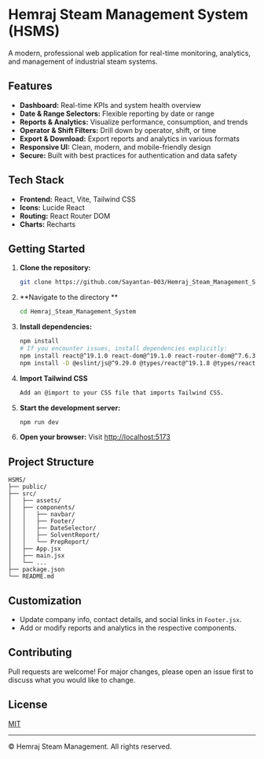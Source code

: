# Hemraj Steam Management System (HSMS)

A modern, professional web application for real-time monitoring, analytics, and management of industrial steam systems.

## Features

-  **Dashboard:** Real-time KPIs and system health overview
-  **Date & Range Selectors:** Flexible reporting by date or range
-  **Reports & Analytics:** Visualize performance, consumption, and trends
-  **Operator & Shift Filters:** Drill down by operator, shift, or time
-  **Export & Download:** Export reports and analytics in various formats
-  **Responsive UI:** Clean, modern, and mobile-friendly design
-  **Secure:** Built with best practices for authentication and data safety

## Tech Stack

- **Frontend:** React, Vite, Tailwind CSS
- **Icons:** Lucide React
- **Routing:** React Router DOM
- **Charts:** Recharts

## Getting Started

1. **Clone the repository:**
   ```sh
   git clone https://github.com/Sayantan-003/Hemraj_Steam_Management_System

2. **Navigate to the directory **  
   ```sh
   cd Hemraj_Steam_Management_System
   
3. **Install dependencies:**
   ```sh
   npm install
   # If you encounter issues, install dependencies explicitly:
   npm install react@^19.1.0 react-dom@^19.1.0 react-router-dom@^7.6.3
   npm install -D @eslint/js@^9.29.0 @types/react@^19.1.8 @types/react-dom@^19.1.6 @vitejs/plugin-react-swc@^3.10.2 eslint@^9.29.0 eslint-plugin-react-hooks@^5.2.0 eslint-plugin-react-refresh@^0.4.20 globals@^16.2.0 vite@^7.0.0 tailwindcss @tailwindcss/vite
   ```

4. **Import Tailwind CSS**
   ```sh
   Add an @import to your CSS file that imports Tailwind CSS.

5. **Start the development server:**
   ```sh
   npm run dev
   ```
6. **Open your browser:**
   Visit [http://localhost:5173](http://localhost:5173)

## Project Structure

```
HSMS/
├── public/
├── src/
│   ├── assets/
│   ├── components/
│   │   ├── navbar/
│   │   ├── Footer/
│   │   ├── DateSelector/
│   │   ├── SolventReport/
│   │   └── PrepReport/
│   ├── App.jsx
│   ├── main.jsx
│   └── ...
├── package.json
└── README.md
```

## Customization
- Update company info, contact details, and social links in `Footer.jsx`.
- Add or modify reports and analytics in the respective components.

## Contributing
Pull requests are welcome! For major changes, please open an issue first to discuss what you would like to change.

## License
[MIT](LICENSE)

---
© Hemraj Steam Management. All rights reserved.
